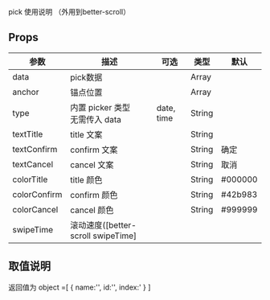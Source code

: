 pick 使用说明 （外用到better-scroll）

## Props

| 参数 | 描述 | 可选 | 类型 | 默认
| ----- | ----- | ----- | ----- | ----- |
| data | pick数据 || Array |
| anchor | 锚点位置 || Array |
| type | 内置 picker 类型<br>无需传入 data | date, time | String |
| textTitle | title 文案 || String |
| textConfirm | confirm 文案 || String | 确定
| textCancel | cancel 文案 || String | 取消
| colorTitle | title 颜色 || String | #000000
| colorConfirm | confirm 颜色 || String | #42b983
| colorCancel | cancel 颜色 || String | #999999
| swipeTime | 滚动速度([better-scroll swipeTime]

## 取值说明
返回值为 object =[
  {
    name:'',
    id:'',
    index:'
  }
]